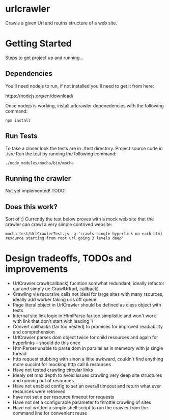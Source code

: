 # urlcrawler

Crawls a given Url and reutns structure of a web site.

# Getting Started

Steps to get project up and running...


## Dependencies

You'll need nodejs to run, if not installed you'll need to get it from here:

https://nodejs.org/en/download/

Once nodejs is working, install urlcrawler depenedencies with the following command:

```
npm install
```




## Run Tests

To take a closer look the tests are in ./test directory. Project source code in ./src Run the test by running the following command:

```
./node_modules/mocha/bin/mocha
```


## Running the crawler

Not yet implemented! TODO!


## Does this work?

Sort of :) Currently the test below proves with a mock web site that the crawler can crawl a very simple contrived website:

```
mocha test/UrlCrawlerTest.js -g 'crawls single hyperlink on each html resource starting from root url going 3 levels deep'
```


# Design tradeoffs, TODOs and improvements

* UrlCrawler.crawl(callback) fucntion somwhat redundant, ideally refactor our and simply ue CrawlUrl(url, callback)
* Crawling via recursive calls not ideal for large sites with many rsources, ideally add worker taking urls off queue 
* Page literal object in UrlCrawler should be defined as class object with tests
* Internal site link logic in HtmlParse far too simplisitic and won't work with link that don't start with leading '/'
* Convert callbacks (far too nested) to promises for improved readiability and comprehension  
* UrlCrawler parses dom object twice for child resources and again for hyperlinks - should do this once
* HtmlParser unable to parse dom in parallel as in memeory with js single thread
* http request stubbing with sinon a litlte awkward, couldn't find anything more succint for mocking http call & resources
* Have not tested crawling circular links
* Idealy set max depth to avoid issues crawling very deep site structures and running out of resources
* Have not enabled config to set an overall timeout and return what ever resources were retrieved
* have not set a per resource timeout for requests
* Have not set a configurable parameter to throttle crawling of sites   
* Have not written a simple shell script to run the crawler from the command line for convenient reuse
